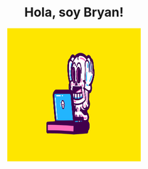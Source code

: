 <div align="center">
  <h1>Hola, soy Bryan!</h1>
  <img src="https://github.com/BrainDead59/BrainDead59/blob/main/Imagenes/Skeleton.gif" style="width:300px;height:300px;">
</div>
